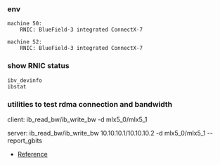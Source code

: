 ### env
```
machine 50:
    RNIC: BlueField-3 integrated ConnectX-7

machine 52:
    RNIC: BlueField-3 integrated ConnectX-7
```

### show RNIC status
```
ibv_devinfo
ibstat
```

### utilities to test rdma connection and bandwidth
client:
    ib_read_bw/ib_write_bw -d mlx5_0/mlx5_1

server:
    ib_read_bw/ib_write_bw 10.10.10.1/10.10.10.2 -d mlx5_0/mlx5_1 --report_gbits

* [Reference](https://blog.csdn.net/essencelite/article/details/143898032)

